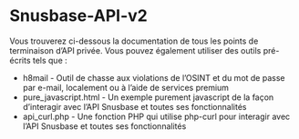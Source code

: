 # Snusbase-API-v2

Vous trouverez ci-dessous la documentation de tous les points de terminaison d’API privée. Vous pouvez également utiliser des outils pré-écrits tels que :

- h8mail - Outil de chasse aux violations de l’OSINT et du mot de passe par e-mail, localement ou à l’aide de services premium
- pure_javascript.html - Un exemple purement javascript de la façon d’interagir avec l’API Snusbase et toutes ses fonctionnalités
- api_curl.php - Une fonction PHP qui utilise php-curl pour interagir avec l’API Snusbase et toutes ses fonctionnalités
